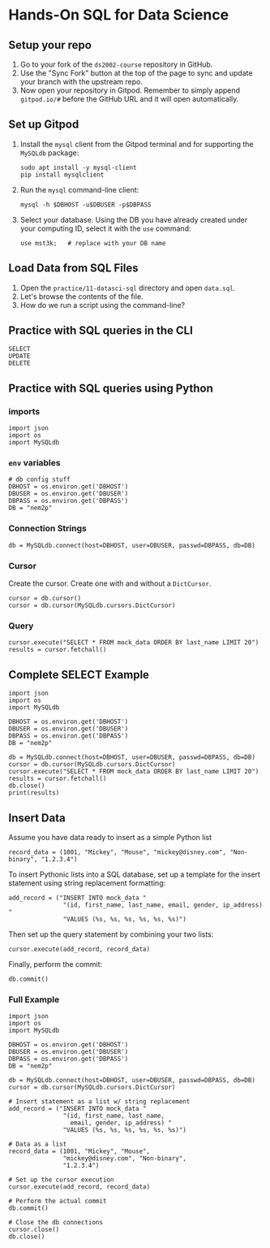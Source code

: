 # Hands-On SQL for Data Science

## Setup your repo
1. Go to your fork of the `ds2002-course` repository in GitHub.
2. Use the "Sync Fork" button at the top of the page to sync and update your branch with the upstream repo.
3. Now open your repository in Gitpod. Remember to simply append `gitpod.io/#` before the GitHub URL and it will open automatically.

## Set up Gitpod

1. Install the `mysql` client from the Gitpod terminal and for supporting the `MySQLdb` package:

    ```
    sudo apt install -y mysql-client
    pip install mysqlclient
    ```

2. Run the `mysql` command-line client:

    ```
    mysql -h $DBHOST -u$DBUSER -p$DBPASS
    ```

3. Select your database. Using the DB you have already created under your computing ID, select it with the `use` command:

    ```
    use mst3k;   # replace with your DB name
    ```

## Load Data from SQL Files

1. Open the `practice/11-datasci-sql` directory and open `data.sql`.
2. Let's browse the contents of the file.
3. How do we run a script using the command-line?

## Practice with SQL queries in the CLI

```
SELECT
UPDATE
DELETE
```

## Practice with SQL queries using Python

### imports

```
import json
import os
import MySQLdb
```

### `env` variables

```
# db config stuff
DBHOST = os.environ.get('DBHOST')
DBUSER = os.environ.get('DBUSER')
DBPASS = os.environ.get('DBPASS')
DB = "nem2p"
```

### Connection Strings

```
db = MySQLdb.connect(host=DBHOST, user=DBUSER, passwd=DBPASS, db=DB)
```

### Cursor

Create the cursor. Create one with and without a `DictCursor`.

```
cursor = db.cursor()
cursor = db.cursor(MySQLdb.cursors.DictCursor)
```

### Query

```
cursor.execute("SELECT * FROM mock_data ORDER BY last_name LIMIT 20")
results = cursor.fetchall()
```

## Complete SELECT Example
```
import json
import os
import MySQLdb

DBHOST = os.environ.get('DBHOST')
DBUSER = os.environ.get('DBUSER')
DBPASS = os.environ.get('DBPASS')
DB = "nem2p"

db = MySQLdb.connect(host=DBHOST, user=DBUSER, passwd=DBPASS, db=DB)
cursor = db.cursor(MySQLdb.cursors.DictCursor)
cursor.execute("SELECT * FROM mock_data ORDER BY last_name LIMIT 20")
results = cursor.fetchall()
db.close()
print(results)
```

## Insert Data

Assume you have data ready to insert as a simple Python list

```
record_data = (1001, "Mickey", "Mouse", "mickey@disney.com", "Non-binary", "1.2.3.4")
```

To insert Pythonic lists into a SQL database, set up a template for the insert statement using string replacement formatting:

```
add_record = ("INSERT INTO mock_data "
               "(id, first_name, last_name, email, gender, ip_address) "
               "VALUES (%s, %s, %s, %s, %s, %s)")
```

Then set up the query statement by combining your two lists:
```
cursor.execute(add_record, record_data)
```

Finally, perform the commit:
```
db.commit()
```

### Full Example
```
import json
import os
import MySQLdb

DBHOST = os.environ.get('DBHOST')
DBUSER = os.environ.get('DBUSER')
DBPASS = os.environ.get('DBPASS')
DB = "nem2p"

db = MySQLdb.connect(host=DBHOST, user=DBUSER, passwd=DBPASS, db=DB)
cursor = db.cursor(MySQLdb.cursors.DictCursor)

# Insert statement as a list w/ string replacement
add_record = ("INSERT INTO mock_data "
               "(id, first_name, last_name, 
                 email, gender, ip_address) "
               "VALUES (%s, %s, %s, %s, %s, %s)")

# Data as a list
record_data = (1001, "Mickey", "Mouse", 
               "mickey@disney.com", "Non-binary", 
               "1.2.3.4")

# Set up the cursor execution
cursor.execute(add_record, record_data)

# Perform the actual commit
db.commit()

# Close the db connections
cursor.close()
db.close()
```